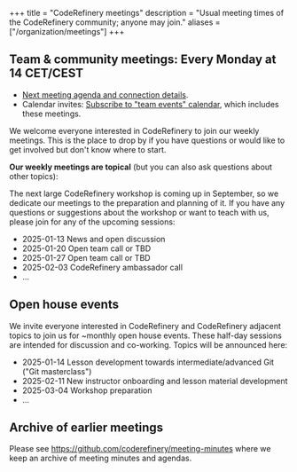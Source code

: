 +++
title = "CodeRefinery meetings"
description = "Usual meeting times of the CodeRefinery community; anyone may join."
aliases = ["/organization/meetings"]
+++

## Team & community meetings: Every Monday at 14 CET/CEST

- [Next meeting agenda and connection details](https://hackmd.io/@coderefinery/team-meeting).
- Calendar invites: [Subscribe to "team events" calendar](/calendars/), which includes these meetings.

We welcome everyone interested in CodeRefinery to join our weekly meetings.
This is the place to drop by if you have questions or would like to get
involved but don't know where to start.

**Our weekly meetings are topical** (but you can also ask questions about other topics):

The next large CodeRefinery workshop is coming up in September, so we dedicate our meetings to the preparation and planning of it.
If you have any questions or suggestions about the workshop or want to teach with us, please join for any of the upcoming sessions: 

- 2025-01-13 News and open discussion
- 2025-01-20 Open team call or TBD
- 2025-01-27 Open team call or TBD
- 2025-02-03 CodeRefinery ambassador call
- ...

## Open house events

We invite everyone interested in CodeRefinery and CodeRefinery adjacent topics to join us for ~monthly open house events. 
These half-day sessions are intended for discussion and co-working. Topics will be announced here: 

- 2025-01-14 Lesson development towards intermediate/advanced Git ("Git masterclass")
- 2025-02-11 New instructor onboarding and lesson material development
- 2025-03-04 Workshop preparation
- ...


## Archive of earlier meetings

Please see <https://github.com/coderefinery/meeting-minutes> where we keep
an archive of meeting minutes and agendas.
